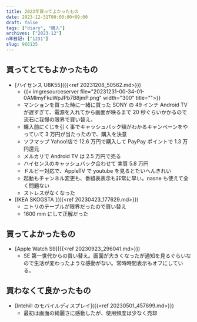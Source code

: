 ```yaml
---
title: 2023年買ってよかったもの
date: 2023-12-31T00:00:00+09:00
draft: false
tags: ["diary", "購入"]
archives: ["2023-12"]
n年日記: ["1231"]
slug: 966135
---
```


## 買ってとてもよかったもの

- [ハイセンス U8K55]({{<ref 20231208_50562.md>}})
  - {{< imgresourceserver file="20231231-00-34-01-0AMlmyFkuWpJPb7B8jmP.png" width="300" title="">}}
  - マンションを買った時に一緒に買った SONY の 49 インチ Android TV が遅すぎて、電源を入れてから画面が映るまで 20 秒ぐらいかかるので流石に我慢の限界で買い替え。
  - 購入前にくじを引く事でキャッシュバック額がわかるキャンペーンをやっていて 3 万円が当たったので、購入を決意
  - ソフマップ Yahoo!店で 12.6 万円で購入して PayPay ポイントで 1.3 万円還元
  - メルカリで Android TV は 2.5 万円で売る
  - ハイセンスのキャッシュバック合わせて 実質 5.8 万円
  - ドルビー対応で、AppleTV で youtube を見るとたいへんきれい
  - 起動もチャンネル変更も、番組表表示も非常に早い。nasne も使えて全く問題ない
  - ストレスがなくなった
- [IKEA SKOGSTA ]({{<ref 20230423_177629.md>}})
  - ニトリのテーブルが限界だったので買い替え
  - 1600 mm にして正解だった

## 買ってよかったもの

- [Apple Watch S9]({{<ref 20230923_296041.md>}})
  - SE 第一世代からの買い替え。画面が大きくなったが通知を見るぐらいなので生活が変わったような感動がない。常時時間表示もオフにしている。

## 買わなくて良かったもの

- [Intehill のモバイルディスプレイ]({{<ref 20230501_457699.md>}})
  - 最初は画面の綺麗さに感動したが、使用頻度は少なく売却
